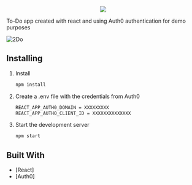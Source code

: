 <p align="center">
  <img src="https://imgur.com/PAISndg.png">
</p>

To-Do app created with react and using Auth0 authentication for demo purposes

![2Do](https://i.imgur.com/bRcvhNP.png)

## Installing

1. Install

   ```sh
   npm install 
   ```

2. Create a .env file with the credentials from Auth0
 
   ```sh
   REACT_APP_AUTH0_DOMAIN = XXXXXXXXX
   REACT_APP_AUTH0_CLIENT_ID = XXXXXXXXXXXXXX
   ```

3. Start the development server

   ```sh
   npm start
   ```
   

## Built With

* [React]
* [Auth0]
